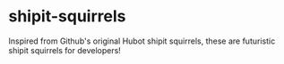 # shipit-squirrels
Inspired from Github's original Hubot shipit squirrels, these are futuristic shipit squirrels for developers!
